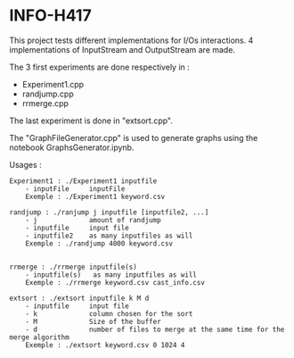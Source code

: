 # INFO-H417

This project tests different implementations for I/Os interactions. 4 implementations of InputStream and OutputStream are made. 

The 3 first experiments are done respectively in :
- Experiment1.cpp
- randjump.cpp
- rrmerge.cpp

The last experiment is done in "extsort.cpp".

The "GraphFileGenerator.cpp" is used to generate graphs using the notebook GraphsGenerator.ipynb.

Usages :

    Experiment1 : ./Experiment1 inputfile
        - inputFile     inputFile
        Exemple : ./Experiment1 keyword.csv

    randjump : ./ranjump j inputfile [inputfile2, ...]
        - j             amount of randjump
        - inputfile     input file
        - inputfile2    as many inputfiles as will
        Exemple : ./randjump 4000 keyword.csv


    rrmerge : ./rrmerge inputfile(s)
        - inputfile(s)   as many inputfiles as will
        Exemple : ./rrmerge keyword.csv cast_info.csv

    extsort : ./extsort inputfile k M d
        - inputfile     input file
        - k             column chosen for the sort
        - M             Size of the buffer
        - d             number of files to merge at the same time for the merge algorithm
        Exemple : ./extsort keyword.csv 0 1024 4 
